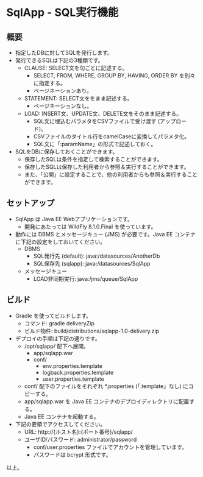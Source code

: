 SqlApp - SQL実行機能
====================

##	概要

*	指定したDBに対してSQLを発行します。
*	発行できるSQLは下記の3種類です。
	*	CLAUSE: SELECT文を句ごとに記述する。
		*	SELECT, FROM, WHERE, GROUP BY, HAVING, ORDER BY を別々に指定する。
		*	ページネーションあり。
	*	STATEMENT: SELECT文ををまま記述する。
		*	ページネーションなし。
	*	LOAD: INSERT文、UPDATE文、DELETE文をそのまま記述する。
		*	SQL文に埋込むパラメタをCSVファイルで受け渡す (アップロード)。
		*	CSVファイルのタイトル行をcamelCaseに変換してパラメタ化。
		*	SQL文に「:paramName」の形式で記述しておく。
*	SQLをDBに保存しておくことができます。
	*	保存したSQLは条件を指定して検索することができます。
	*	保存したSQLは保存した利用者から参照＆実行することができます。
	*	また、「公開」に設定することで、他の利用者からも参照＆実行することができます。

##	セットアップ

*	SqlApp は Java EE Webアプリケーションです。
	*	開発にあたっては WildFly 8.1.0.Final を使っています。
*	動作には DBMS とメッセージキュー (JMS) が必要です。Java EE コンテナに下記の設定をしておいてください。
	*	DBMS
		*	SQL発行先 (default):	java:/datasources/AnotherDb
		*	SQL保存先 (sqlapp):	java:/datasources/SqlApp
	*	メッセージキュー
		*	LOAD非同期実行:	java:/jms/queue/SqlApp

##	ビルド

*	Gradle を使ってビルドします。
	*	コマンド:	gradle deliveryZip
	*	ビルド物件:	build/distributions/sqlapp-1.0-delivery.zip 
*	デプロイの手順は下記の通りです。
	*	/opt/sqlapp/ 配下へ展開。
		*	app/sqlapp.war
		*	conf/
			*	env.properties.template
			*	logback.properties.template
			*	user.properties.template
	*	conf/ 配下のファイルをそれぞれ *.properties (「.template」なし) にコピーする。
	*	app/sqlapp.war を Java EE コンテナのデプロイディレクトリに配置する。
	*	Java EE コンテナを起動する。
*	下記の要領でアクセスしてください。
	*	URL:	http://{ホスト名}:{ポート番号}/sqlapp/
	*	ユーザID/パスワード:	administrator/password
		*	conf/user.properties ファイルでアカウントを管理しています。
		*	パスワードは bcrypt 形式です。

以上。
